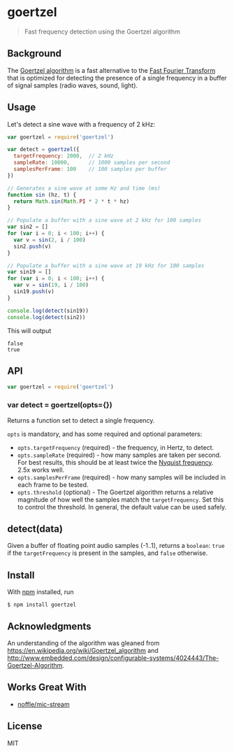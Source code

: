 # goertzel

> Fast frequency detection using the Goertzel algorithm

## Background

The [Goertzel algorithm](https://en.wikipedia.org/wiki/Goertzel_algorithm) is a
fast alternative to the [Fast Fourier Transform]() that is optimized for
detecting the presence of a single frequency in a buffer of signal samples
(radio waves, sound, light).

## Usage

Let's detect a sine wave with a frequency of 2 kHz:

```js
var goertzel = require('goertzel')

var detect = goertzel({
  targetFrequency: 2000,  // 2 kHz
  sampleRate: 10000,      // 1000 samples per second
  samplesPerFrame: 100    // 100 samples per buffer
})

// Generates a sine wave at some Hz and time (ms)
function sin (hz, t) {
  return Math.sin(Math.PI * 2 * t * hz)
}

// Populate a buffer with a sine wave at 2 kHz for 100 samples
var sin2 = []
for (var i = 0; i < 100; i++) {
  var v = sin(2, i / 100)
  sin2.push(v)
}

// Populate a buffer with a sine wave at 19 kHz for 100 samples
var sin19 = []
for (var i = 0; i < 100; i++) {
  var v = sin(19, i / 100)
  sin19.push(v)
}

console.log(detect(sin19))
console.log(detect(sin2))
```

This will output

```
false
true
```

## API

```js
var goertzel = require('goertzel')
```

### var detect = goertzel(opts={})

Returns a function set to detect a single frequency.

`opts` is mandatory, and has some required and optional parameters:

- `opts.targetFrequency` (required) - the frequency, in Hertz, to detect.
- `opts.sampleRate` (required) - how many samples are taken per second. For best
  results, this should be at least twice the [Nyquist
  frequency](https://en.wikipedia.org/wiki/Nyquist_frequency). 2.5x works well.
- `opts.samplesPerFrame` (required) - how many samples will be included in each
  frame to be tested.
- `opts.threshold` (optional) - The Goertzel algorithm returns a relative
  magnitude of how well the samples match the `targetFrequency`. Set this to
  control the threshold. In general, the default value can be used safely.

## detect(data)

Given a buffer of floating point audio samples (-1..1), returns a `boolean`:
`true` if the `targetFrequency` is present in the samples, and `false`
otherwise.

## Install

With [npm](https://npmjs.org/) installed, run

```
$ npm install goertzel
```

## Acknowledgments

An understanding of the algorithm was gleaned from
https://en.wikipedia.org/wiki/Goertzel_algorithm and
http://www.embedded.com/design/configurable-systems/4024443/The-Goertzel-Algorithm.

## Works Great With

- [noffle/mic-stream](https://github.com/noffle/mic-stream)

## License

MIT
